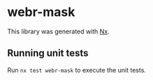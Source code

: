 # webr-mask

This library was generated with [Nx](https://nx.dev).

## Running unit tests

Run `nx test webr-mask` to execute the unit tests.
